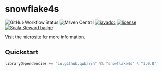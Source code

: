 # snowflake4s

![GitHub Workflow Status](https://img.shields.io/github/workflow/status/qwbarch/snowflake4s/Scala%20CI?logo=github)
![Maven Central](https://img.shields.io/maven-central/v/io.github.qwbarch/snowflake4s)
[![javadoc](https://javadoc.io/badge2/io.github.qwbarch/snowflake4s/scaladoc.svg)](https://javadoc.io/doc/io.github.qwbarch/snowflake4s)
[![license](https://img.shields.io/badge/license-MIT-green)](https://opensource.org/licenses/MIT)
[![Scala Steward badge](https://img.shields.io/badge/Scala_Steward-helping-blue.svg?style=flat&logo=data:image/png;base64,iVBORw0KGgoAAAANSUhEUgAAAA4AAAAQCAMAAAARSr4IAAAAVFBMVEUAAACHjojlOy5NWlrKzcYRKjGFjIbp293YycuLa3pYY2LSqql4f3pCUFTgSjNodYRmcXUsPD/NTTbjRS+2jomhgnzNc223cGvZS0HaSD0XLjbaSjElhIr+AAAAAXRSTlMAQObYZgAAAHlJREFUCNdNyosOwyAIhWHAQS1Vt7a77/3fcxxdmv0xwmckutAR1nkm4ggbyEcg/wWmlGLDAA3oL50xi6fk5ffZ3E2E3QfZDCcCN2YtbEWZt+Drc6u6rlqv7Uk0LdKqqr5rk2UCRXOk0vmQKGfc94nOJyQjouF9H/wCc9gECEYfONoAAAAASUVORK5CYII=)](https://scala-steward.org)

Visit the [microsite](https://qwbarch.github.io/snowflake4s/) for more information.

## Quickstart

```scala
libraryDependencies += "io.github.qwbarch" %% "snowflake4s" % "1.0.0"
```
